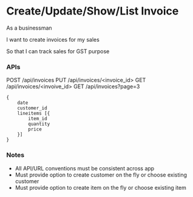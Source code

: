 # Create/Update/Show/List Invoice

As a businessman

I want to create invoices for my sales

So that I can track sales for GST purpose


### APIs
POST /api/invoices
PUT /api/invoices/<invoice_id>
GET /api/invoices/<invoive_id>
GET /api/invoices?page=3

    {
        date
        customer_id
        lineitems [{
            item_id
            quantity
            price
        }]
    }

### Notes
- All API/URL conventions must be consistent across app
- Must provide option to create customer on the fly or choose existing customer
- Must provide option to create item on the fly or choose existing item
